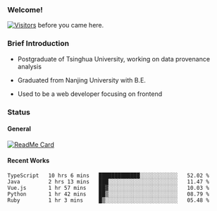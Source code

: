 ### Welcome!

[![Visitors](https://visitor-badge.laobi.icu/badge?page_id=HermitSun.HermitSun)]() before you came here.

### Brief Introduction

- Postgraduate of Tsinghua University, working on data provenance analysis

- Graduated from Nanjing University with B.E.

- Used to be a web developer focusing on frontend

### Status

#### General

[![ReadMe Card](https://github-readme-stats.hermitsun.vercel.app/api?username=HermitSun&count_private=true&show_icons=true)]()

#### Recent Works

<!--START_SECTION:waka-->
```text
TypeScript   10 hrs 6 mins   █████████████░░░░░░░░░░░░   52.02 % 
Java         2 hrs 13 mins   ███░░░░░░░░░░░░░░░░░░░░░░   11.47 % 
Vue.js       1 hr 57 mins    ██▓░░░░░░░░░░░░░░░░░░░░░░   10.03 % 
Python       1 hr 42 mins    ██▒░░░░░░░░░░░░░░░░░░░░░░   08.79 % 
Ruby         1 hr 3 mins     █▒░░░░░░░░░░░░░░░░░░░░░░░   05.48 % 
```
<!--END_SECTION:waka-->
